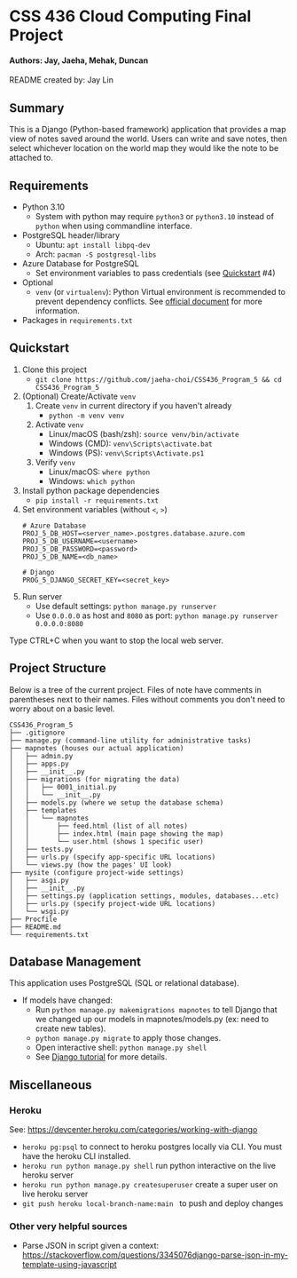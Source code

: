 # CSS 436 Cloud Computing Final Project

#### Authors: Jay, Jaeha, Mehak, Duncan

README created by: Jay Lin

## Summary

This is a Django (Python-based framework) application that provides a map view of notes saved around the world. Users
can write and save notes, then select whichever location on the world map they would like the note to be attached to.

## Requirements

- Python 3.10
    - System with python may require `python3` or `python3.10` instead of `python` when using commandline interface.
- PostgreSQL header/library
    - Ubuntu: `apt install libpq-dev`
    - Arch: `pacman -S postgresql-libs`
- Azure Database for PostgreSQL
    - Set environment variables to pass credentials (see [Quickstart](#Quickstart) #4)
- Optional
    - `venv` (or `virtualenv`): Python Virtual environment is recommended to prevent dependency conflicts.
      See [official document](https://docs.python.org/3/library/venv.html) for more information.
- Packages in `requirements.txt`

## Quickstart

1. Clone this project
    - `git clone https://github.com/jaeha-choi/CSS436_Program_5 && cd CSS436_Program_5`
2. (Optional) Create/Activate `venv`
    1. Create `venv` in current directory if you haven't already
        - `python -m venv venv`
    2. Activate `venv`
        - Linux/macOS (bash/zsh): `source venv/bin/activate`
        - Windows (CMD): `venv\Scripts\activate.bat`
        - Windows (PS): `venv\Scripts\Activate.ps1`
    3. Verify `venv`
        - Linux/macOS: `where python`
        - Windows: `which python`
3. Install python package dependencies
    - `pip install -r requirements.txt`
4. Set environment variables (without `<`, `>`)
    ```shell
    # Azure Database
    PROJ_5_DB_HOST=<server_name>.postgres.database.azure.com
    PROJ_5_DB_USERNAME=<username>
    PROJ_5_DB_PASSWORD=<password>
    PROJ_5_DB_NAME=<db_name>
    
    # Django
    PROG_5_DJANGO_SECRET_KEY=<secret_key>
     ```
5. Run server
    - Use default settings: `python manage.py runserver`
    - Use `0.0.0.0` as host and `8080` as port: `python manage.py runserver 0.0.0.0:8080`

Type CTRL+C when you want to stop the local web server.

## Project Structure

Below is a tree of the current project. Files of note have comments in parentheses next to their names. Files without
comments you don't need to worry about on a basic level.

```
CSS436_Program_5
├── .gitignore
├── manage.py (command-line utility for administrative tasks)
├── mapnotes (houses our actual application)
│   ├── admin.py
│   ├── apps.py
│   ├── __init__.py
│   ├── migrations (for migrating the data)
│   │   ├── 0001_initial.py
│   │   └── __init__.py
│   ├── models.py (where we setup the database schema)
│   ├── templates
│   │   └── mapnotes
│   │       ├── feed.html (list of all notes)
│   │       ├── index.html (main page showing the map)
│   │       └── user.html (shows 1 specific user)
│   ├── tests.py
│   ├── urls.py (specify app-specific URL locations)
│   └── views.py (how the pages' UI look)
├── mysite (configure project-wide settings)
│   ├── asgi.py
│   ├── __init__.py
│   ├── settings.py (application settings, modules, databases...etc)
│   ├── urls.py (specify project-wide URL locations)
│   └── wsgi.py
├── Procfile
├── README.md
└── requirements.txt
```

## Database Management

This application uses PostgreSQL (SQL or relational database).

- If models have changed:
    - Run `python manage.py makemigrations mapnotes` to tell Django that we changed up our models in
      mapnotes/models.py (ex: need to create new tables).
    - `python manage.py migrate` to apply those changes.
    - Open interactive shell: `python manage.py shell`
    - See [Django tutorial](https://docs.djangoproject.com/en/4.0/intro/tutorial02/) for more details.

## Miscellaneous

### Heroku

See: https://devcenter.heroku.com/categories/working-with-django

- ``heroku pg:psql`` to connect to heroku postgres locally via CLI. You must have the heroku CLI installed.
- ``heroku run python manage.py shell`` run python interactive on the live heroku server
- ``heroku run python manage.py createsuperuser`` create a super user on live heroku server
- ``git push heroku local-branch-name:main `` to push and deploy changes

### Other very helpful sources

- Parse JSON in script given a
  context: https://stackoverflow.com/questions/3345076django-parse-json-in-my-template-using-javascript
